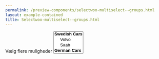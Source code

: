 ```yaml
--- 
permalink: /preview-components/selectwoo-multiselect--groups.html
layout: example-contained 
title: Selectwoo-multiselect--groups.html
---
```

<div class="container">
    <form class="form mb-6">
        <div class="form-group">
            <label class="form-label" for="js-selectwoo-example3">Vælg
                flere muligheder</label>
            <select name="SelectWooExample3" id="js-selectwoo-example3"
                class="d-none" multiple>
                <optgroup label="Swedish Cars">
                    <option value="volvo">Volvo</option>
                    <option value="saab">Saab</option>
                </optgroup>
                <optgroup label="German Cars">
                    <option value="mercedes">Mercedes</option>
                    <option value="audi">Audi</option>
                </optgroup>
            </select>
        </div>
    </form>
</div>